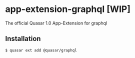 # app-extension-graphql [WIP]
The official Quasar 1.0 App-Extension for graphql

## Installation
```
$ quasar ext add @quasar/graphql
```
